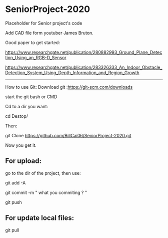 # SeniorProject-2020
Placeholder for Senior project's code


Add CAD file form youtuber James Bruton.

Good paper to get started:

https://www.researchgate.net/publication/280882993_Ground_Plane_Detection_Using_an_RGB-D_Sensor

https://www.researchgate.net/publication/283326333_An_Indoor_Obstacle_Detection_System_Using_Depth_Information_and_Region_Growth

-------------------------------------------------------------------------------------------

How to use Git:
Download git :https://git-scm.com/downloads

start the git bash or CMD

Cd to a dir you want:

cd Destop/

Then:

git Clone https://github.com/BillCai06/SeniorProject-2020.git

Now you get it.

For upload:
------------------------------------------------------------------------------------------

go to the dir of the project, then use:

git add -A

git commit -m " what you commiting ? "

git push 

For update local files:
----------------------------------------------------------------------------------------------
git pull 
